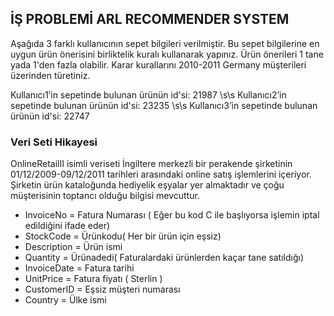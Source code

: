 ## İŞ PROBLEMİ ARL RECOMMENDER SYSTEM 

Aşağıda 3 farklı kullanıcının sepet bilgileri verilmiştir. Bu sepet bilgilerine 
en uygun ürün önerisini birliktelik kuralı kullanarak yapınız. 
Ürün önerileri 1 tane yada 1'den fazla olabilir. Karar kurallarını 2010-2011 
Germany müşterileri üzerinden türetiniz.


Kullanıcı1’in sepetinde bulunan ürünün id'si: 21987  \s\s 
Kullanıcı2’in sepetinde bulunan ürünün id'si: 23235  \s\s
Kullanıcı3’in sepetinde bulunan ürünün id'si: 22747   


### Veri Seti Hikayesi 

OnlineRetailII isimli veriseti İngiltere merkezli bir perakende şirketinin
01/12/2009-09/12/2011 tarihleri arasındaki online satış işlemlerini içeriyor.
Şirketin ürün kataloğunda hediyelik eşyalar yer almaktadır ve çoğu müşterisinin
toptancı olduğu bilgisi mevcuttur.

- InvoiceNo = Fatura Numarası  ( Eğer bu kod C ile başlıyorsa işlemin iptal edildiğini
ifade eder)
- StockCode = Ürünkodu( Her bir ürün için eşsiz)
- Description = Ürün ismi
- Quantity = Ürünadedi( Faturalardaki ürünlerden kaçar tane satıldığı)
- InvoiceDate = Fatura tarihi
- UnitPrice = Fatura fiyatı ( Sterlin )
- CustomerID = Eşsiz müşteri numarası
- Country = Ülke ismi


